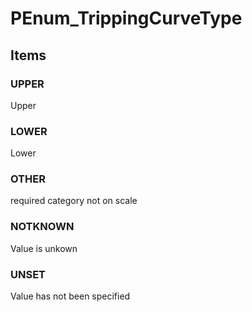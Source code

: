 # PEnum_TrippingCurveType
<!-- end of short definition -->

## Items

### UPPER
Upper

### LOWER
Lower

### OTHER
required category not on scale

### NOTKNOWN
Value is unkown

### UNSET
Value has not been specified

